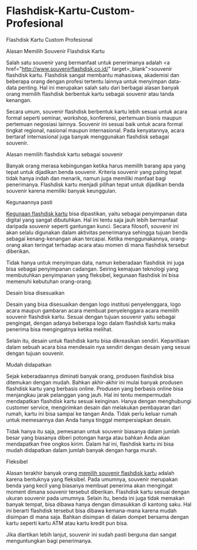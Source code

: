 # Flashdisk-Kartu-Custom-Profesional
Flashdisk Kartu Custom Profesional

Alasan Memilih Souvenir Flashdisk Kartu

Salah satu souvenir yang bermanfaat untuk penerimanya adalah <a href="http://www.souvenirflashdisk.co.id/" target=_blank">souvenir flashdisk kartu</a>. Flashdisk sangat membantu mahasiswa, akademisi dan beberapa orang dengan profesi tertentu lainnya untuk menyimpan data-data penting. Hal ini merupakan salah satu dari berbagai alasan banyak orang memilih flashdisk berbentuk kartu sebagai souvenir atau tanda kenangan.

Secara umum, souvenir flashdisk berbentuk kartu lebih sesuai untuk acara formal seperti seminar, workshop, konferensi, pertemuan bisnis maupun pertemuan negosiasi lainnya. Souvenir ini sesuai baik untuk acara formal tingkat regional, nasional maupun internasional. Pada kenyatannya, acara bertaraf internasional juga banyak menggunakan flashdisk sebagai souvenir.

Alasan memilih flashdisk kartu sebagai souvenir

Banyak orang merasa kebingungan ketika harus memilih barang apa yang tepat untuk dijadikan benda souvenir. Kriteria souvenir yang paling tepat tidak hanya indah dan menarik, namun juga memiliki manfaat bagi penerimanya. Flashdisk kartu menjadi pilihan tepat untuk dijadikan benda souvenir karena memiliki banyak keunggulan.

Kegunaannya pasti

<a href="https://usbkartu.co.id/" target=_blank>Kegunaan flashdisk kartu</a> bisa dipastikan, yaitu sebagai penyimpanan data digital yang sangat dibutuhkan. Hal ini tentu saja jauh lebih bermanfaat daripada souvenir seperti gantungan kunci. Secara filosofi, souvenir ini akan selalu digunakan dalam aktivitas penerimanya sehingga tujuan benda sebagai kenang-kenangan akan tercapai. Ketika menggunakannya, orang-orang akan teringat terhadap acara atau momen di mana flashdisk tersebut diberikan.

Tidak hanya untuk menyimpan data, namun keberadaan flashdisk ini juga bisa sebagai penyimpanan cadangan. Seiring kemajuan teknologi yang membutuhkan penyimpanan yang fleksibel, kegunaan flashdisk ini bisa memenuhi kebutuhan orang-orang.

Desain bisa disesuaikan

Desain yang bisa disesuaikan dengan logo institusi penyelenggara, logo acara maupun gambaran acara membuat penyelenggara acara memilih souvenir flashdisk kartu. Sesuai dengan tujuan souvenir yaitu sebagai pengingat, dengan adanya beberapa logo dalam flashdisk kartu maka penerima bisa mengingatnya ketika melihat.

Selain itu, desain untuk flashdisk kartu bisa dikreasikan sendiri. Kepanitiaan dalam sebuah acara bisa mendesain nya sendiri dengan desain yang sesuai dengan tujuan souvenir.

Mudah didapatkan

Sejak keberadaannya diminati banyak orang, produsen flashdisk bisa ditemukan dengan mudah. Bahkan akhir-akhir ini mulai banyak produsen flashdisk kartu yang berbasis online. Produsen yang berbasis online bisa menjangkau jarak pelanggan yang jauh. Hal ini tentu mempermudah mendapatkan flashdisk kartu sesuai keinginan. Hanya dengan menghubungi customer service, mengirimkan desain dan melakukan pembayaran dari rumah, kartu ini bisa sampai ke tangan Anda. Tidak perlu keluar rumah untuk memesannya dan Anda hanya tinggal mempersiapkan desain.

Tidak hanya itu saja, pemesanan untuk souvenir biasanya dalam jumlah besar yang biasanya diberi potongan harga atau bahkan Anda akan mendapatkan free ongkos kirim. Dalam hal ini, flashdisk kartu ini bisa mudah didapatkan dalam jumlah banyak dengan harga murah.

Fleksibel

Alasan terakhir banyak orang <a href="http://flashdiskkartu.co.id/" target=_blank>memilih souvenir flashdisk kartu</a> adalah karena bentuknya yang fleksibel.
Pada umumnya, souvenir merupakan benda yang kecil yang biasanya membuat penerima akan mengingat moment dimana souvenir tersebut diberikan. Flashdisk kartu sesuai dengan ukuran souvenir pada umumnya. Selain itu, benda ini juga tidak memakan banyak tempat, bisa dibawa hanya dengan dimasukkan di kantong saku. Hal ini berarti flashdisk tersebut bisa dibawa kemana-mana karena mudah disimpan di mana saja. Bahkan disimpan di dalam dompet bersama dengan kartu seperti kartu ATM atau kartu kredit pun bisa.

Jika diartikan lebih lanjut, souvenir ini sudah pasti berguna dan sangat menguntungkan bagi penerimanya.
